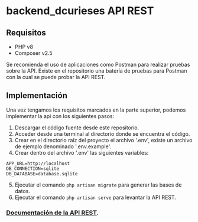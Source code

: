 # backend_dcurieses API REST
## Requisitos
+ PHP v8
+ Composer v2.5

Se recomienda el uso de aplicaciones como Postman para realizar pruebas sobre la API.
Existe en el repositorio una batería de pruebas para Postman con la cual se puede probar la API REST.

## Implementación
Una vez tengamos los requisitos marcados en la parte superior, podemos implementar la api con los siguientes pasos:
1. Descargar el código fuente desde este repositorio.
2. Acceder desde una terminal al directorio donde se encuentra el código.
3. Crear en el directorio raíz del proyecto el archivo '.env', existe un archivo de ejemplo denominado '.env.example'.
4. Crear dentro del archivo '.env' las siguientes variables: 
```
APP_URL=http://localhost
DB_CONNECTION=sqlite
DB_DATABASE=database.sqlite
```
5. Ejecutar el comando ```php artisan migrate``` para generar las bases de datos.
6. Ejecutar el comando ```php artisan serve``` para levantar la API REST.

### [Documentación de la API REST](https://documenter.getpostman.com/view/27688582/2s93mATKPN).


